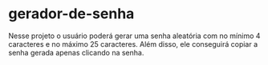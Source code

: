 # gerador-de-senha

Nesse projeto o usuário poderá gerar uma senha aleatória com no mínimo 4 caracteres e no máximo 25 caracteres.
Além disso, ele conseguirá copiar a senha gerada apenas clicando na senha.
